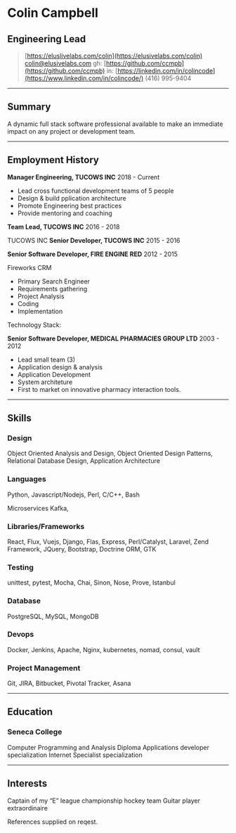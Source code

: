 # Colin Campbell
## Engineering Lead
<!-- ### Toronto, CANADA -->

> [https://eluslivelabs.com/colin](https://elusivelabs.com/colin)
> [colin@elusivelabs.com](mailto:colin@elusivelabs.com)
> gh: [https://github.com/ccmpb](https://github.com/ccmpb)
> in: [https://linkedin.com/in/colincode](https://www.linkedin.com/in/colincode/)
> (416) 995-9404

---


## Summary
A dynamic full stack software professional available to make an immediate impact on any project or development team.

---

## Employment History

**Manager Engineering, TUCOWS INC**  2018 - Current

* Lead cross functional development teams of 5 people
* Design & build pplication architecture 
* Promote Engineering best practices
* Provide mentoring and coaching

**Team Lead, TUCOWS INC** 2016 - 2018

TUCOWS INC
**Senior Developer, TUCOWS INC** 2015 - 2016

**Senior Software Developer, FIRE ENGINE RED** 2012 - 2015

Fireworks CRM
* Primary Search Engineer
* Requirements gathering 
* Project Analysis
* Coding 
* Implementation

Technology Stack:

**Senior Software Developer, MEDICAL PHARMACIES GROUP LTD** 2003 - 2012

* Lead small team (3)
* Application design & analysis
* Application Development
* System architeture
* First to market on innovative pharmacy interaction tools.

---

## Skills
### Design
Object Oriented Analysis and Design, Object Oriented Design Patterns, Relational
Database Design, Application Architecture

### Languages
Python, Javascript/Nodejs, Perl, C/C++, Bash

Microservices 
Kafka,  

### Libraries/Frameworks
React, Flux, Vuejs, Django, Flas, Express, Perl/Catalyst, Laravel, Zend Framework, JQuery, Bootstrap, Doctrine ORM, GTK

### Testing
unittest, pytest, Mocha, Chai, Sinon, Nose, Prove, Istanbul

### Database
PostgreSQL, MySQL, MongoDB

### Devops
Docker, Jenkins, Apache, Nginx, kubernetes, nomad, consul, vault

### Project Management
Git, JIRA, Bitbucket, Pivotal Tracker, Asana

---

## Education
### Seneca College
Computer Programming and Analysis Diploma
Applications developer specialization 
Internet Specialist specialization

---

## Interests
Captain of my “E” league championship hockey team
Guitar player extraordinaire

References supplied on reqest.
